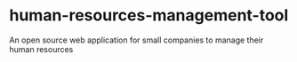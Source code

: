 # human-resources-management-tool
An open source web application for small companies to manage their human resources
